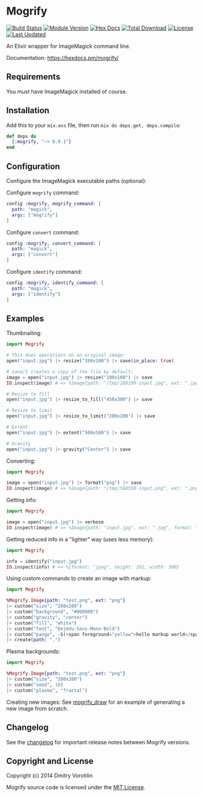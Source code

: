 # Mogrify

[![Build Status](https://github.com/elixir-mogrify/mogrify/actions/workflows/ci.yml/badge.svg)](https://github.com/elixir-mogrify/mogrify/actions?query=workflow%3ACI)
[![Module Version](https://img.shields.io/hexpm/v/mogrify.svg)](https://hex.pm/packages/mogrify)
[![Hex Docs](https://img.shields.io/badge/hex-docs-lightgreen.svg)](https://hexdocs.pm/mogrify/)
[![Total Download](https://img.shields.io/hexpm/dt/mogrify.svg)](https://hex.pm/packages/mogrify)
[![License](https://img.shields.io/hexpm/l/mogrify.svg)](https://github.com/elixir-mogrify/mogrify/blob/master/LICENSE.md)
[![Last Updated](https://img.shields.io/github/last-commit/elixir-mogrify/mogrify.svg)](https://github.com/elixir-mogrify/mogrify/commits/master)

An Elixir wrapper for ImageMagick command line.

Documentation: https://hexdocs.pm/mogrify/

## Requirements

You must have ImageMagick installed of course.

## Installation

Add this to your `mix.exs` file, then run `mix do deps.get, deps.compile`:

```elixir
def deps do
  {:mogrify, "~> 0.9.1"}
end
```

## Configuration

Configure the ImageMagick executable paths (optional):

Configure `mogrify` command:

```elixir
config :mogrify, mogrify_command: [
  path: "magick",
  args: ["mogrify"]
]
```

Configure `convert` command:

```elixir
config :mogrify, convert_command: [
  path: "magick",
  args: ["convert"]
]
```

Configure `identify` command:

```elixir
config :mogrify, identify_command: [
  path: "magick",
  args: ["identify"]
]
```


## Examples

Thumbnailing:

```elixir
import Mogrify

# This does operations on an original image:
open("input.jpg") |> resize("100x100") |> save(in_place: true)

# save/1 creates a copy of the file by default:
image = open("input.jpg") |> resize("100x100") |> save
IO.inspect(image) # => %Image{path: "/tmp/260199-input.jpg", ext: ".jpg", ...}

# Resize to fill
open("input.jpg") |> resize_to_fill("450x300") |> save

# Resize to limit
open("input.jpg") |> resize_to_limit("200x200") |> save

# Extent
open("input.jpg") |> extent("500x500") |> save

# Gravity
open("input.jpg") |> gravity("Center") |> save
```

Converting:

```elixir
import Mogrify

image = open("input.jpg") |> format("png") |> save
IO.inspect(image) # => %Image{path: "/tmp/568550-input.png", ext: ".png", format: "png"}
```

Getting info:

```elixir
import Mogrify

image = open("input.jpg") |> verbose
IO.inspect(image) # => %Image{path: "input.jpg", ext: ".jpg", format: "jpeg", height: 292, width: 300}
```

Getting reduced info in a "lighter" way (uses less memory):

```elixir
import Mogrify

info = identify("input.jpg")
IO.inspect(info) # => %{format: "jpeg", height: 292, width: 300}
```

Using custom commands to create an image with markup:

```elixir
import Mogrify

%Mogrify.Image{path: "test.png", ext: "png"}
|> custom("size", "280x280")
|> custom("background", "#000000")
|> custom("gravity", "center")
|> custom("fill", "white")
|> custom("font", "DejaVu-Sans-Mono-Bold")
|> custom("pango", ~S(<span foreground="yellow">hello markup world</span>))
|> create(path: ".")
```

Plasma backgrounds:

```elixir
import Mogrify

%Mogrify.Image{path: "test.png", ext: "png"}
|> custom("size", "280x280")
|> custom("seed", 10)
|> custom("plasma", "fractal")
```

Creating new images: See [mogrify_draw](https://github.com/zamith/mogrify_draw) for an example of generating a new image from scratch.

## Changelog

See the [changelog](./CHANGELOG.md) for important release notes between Mogrify versions.

## Copyright and License

Copyright (c) 2014 Dmitry Vorotilin

Mogrify source code is licensed under the [MIT License](./LICENSE.md).
